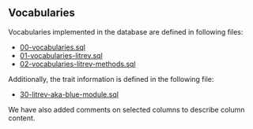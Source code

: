 ## Vocabularies

Vocabularies implemented in the database are defined in following files:

- [00-vocabularies.sql](/psql/00-vocabularies.sql)
- [01-vocabularies-litrev.sql](/psql/01-vocabularies-litrev.sql)
- [02-vocabularies-litrev-methods.sql](/psql/02-vocabularies-litrev-methods.sql)

Additionally, the trait information is defined in the following file:

- [30-litrev-aka-blue-module.sql](/psql/30-litrev-aka-blue-module.sql)

We have also added comments on selected columns to describe column content.

